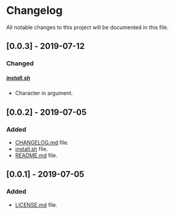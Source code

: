 # Changelog

All notable changes to this project will be documented in this file.

## [0.0.3] - 2019-07-12

### Changed

##### [install.sh](install.sh)

- Character in argument.

## [0.0.2] - 2019-07-05

### Added

- [CHANGELOG.md](CHANGELOG.md) file.
- [install.sh](install.sh) file.
- [README.md](README.md) file.

## [0.0.1] - 2019-07-05

### Added

- [LICENSE.md](LICENSE.md) file.

